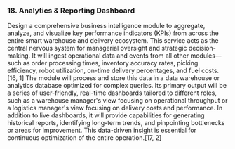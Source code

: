 ### 18. Analytics & Reporting Dashboard
Design a comprehensive business intelligence module to aggregate, analyze, and visualize key performance indicators (KPIs) from across the entire smart warehouse and delivery ecosystem. This service acts as the central nervous system for managerial oversight and strategic decision-making. It will ingest operational data and events from all other modules—such as order processing times, inventory accuracy rates, picking efficiency, robot utilization, on-time delivery percentages, and fuel costs.[16, 1] The module will process and store this data in a data warehouse or analytics database optimized for complex queries. Its primary output will be a series of user-friendly, real-time dashboards tailored to different roles, such as a warehouse manager's view focusing on operational throughput or a logistics manager's view focusing on delivery costs and performance. In addition to live dashboards, it will provide capabilities for generating historical reports, identifying long-term trends, and pinpointing bottlenecks or areas for improvement. This data-driven insight is essential for continuous optimization of the entire operation.[17, 2]